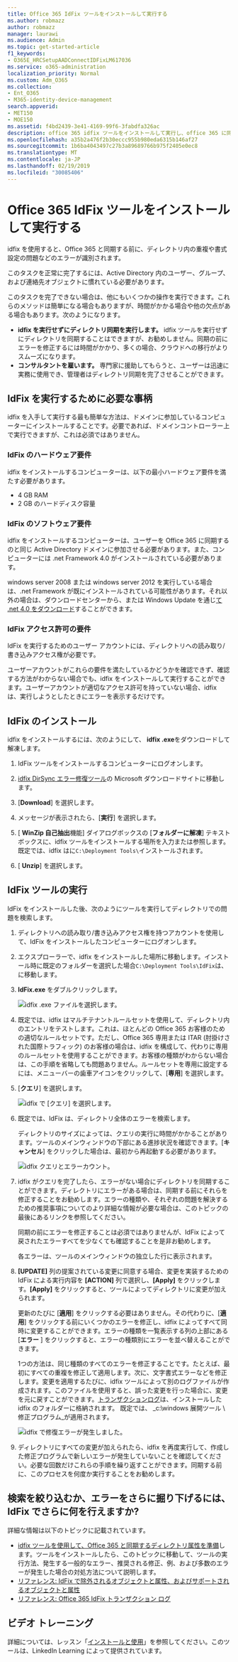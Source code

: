 ```yaml
---
title: Office 365 IdFix ツールをインストールして実行する
ms.author: robmazz
author: robmazz
manager: laurawi
ms.audience: Admin
ms.topic: get-started-article
f1_keywords:
- O365E_HRCSetupAADConnectIDFixLM617036
ms.service: o365-administration
localization_priority: Normal
ms.custom: Adm_O365
ms.collection:
- Ent_O365
- M365-identity-device-management
search.appverid:
- MET150
- MOE150
ms.assetid: f4bd2439-3e41-4169-99f6-3fabdfa326ac
description: office 365 idfix ツールをインストールして実行し、office 365 に同期する前に active directory をクリーンアップする方法について説明します。
ms.openlocfilehash: a35b2a476f2b30eccc955b980eda6315b146af27
ms.sourcegitcommit: 1b6ba4043497c27b3a89689766b975f2405e0ec8
ms.translationtype: MT
ms.contentlocale: ja-JP
ms.lasthandoff: 02/19/2019
ms.locfileid: "30085406"
---
```

# <a name="install-and-run-the-office-365-idfix-tool"></a>Office 365 IdFix ツールをインストールして実行する

idfix を使用すると、Office 365 と同期する前に、ディレクトリ内の重複や書式設定の問題などのエラーが識別されます。 
  
このタスクを正常に完了するには、Active Directory 内のユーザー、グループ、および連絡先オブジェクトに慣れている必要があります。
  
このタスクを完了できない場合は、他にもいくつかの操作を実行できます。これらのメソッドは簡単になる場合もありますが、時間がかかる場合や他の欠点がある場合もあります。次のようになります。
  
- **idfix を実行せずにディレクトリ同期を実行します。** idfix ツールを実行せずにディレクトリを同期することはできますが、お勧めしません。同期の前にエラーを修正するには時間がかかり、多くの場合、クラウドへの移行がよりスムーズになります。 
- **コンサルタントを雇います。**  専門家に援助してもらうと、ユーザーは迅速に実務に使用でき、管理者はディレクトリ同期を完了させることができます。 
    
## <a name="what-you-need-to-run-idfix"></a>IdFix を実行するために必要な事柄

idfix を入手して実行する最も簡単な方法は、ドメインに参加しているコンピューターにインストールすることです。必要であれば、ドメインコントローラー上で実行できますが、これは必須ではありません。
  
### <a name="idfix-hardware-requirements"></a>IdFix のハードウェア要件

idfix をインストールするコンピューターは、以下の最小ハードウェア要件を満たす必要があります。
  
- 4 GB RAM
- 2 GB のハードディスク容量
    
### <a name="idfix-software-requirements"></a>IdFix のソフトウェア要件

idfix をインストールするコンピューターは、ユーザーを Office 365 に同期するのと同じ Active Directory ドメインに参加させる必要があります。また、コンピューターには .net Framework 4.0 がインストールされている必要があります。 
  
windows server 2008 または windows server 2012 を実行している場合は、.net Framework が既にインストールされている可能性があります。それ以外の場合は、ダウンロードセンターから、または Windows Update を通じ[て .net 4.0 をダウンロード](https://go.microsoft.com/fwlink/p/?LinkId=400475)することができます。 
  
### <a name="idfix-permissions-requirements"></a>IdFix アクセス許可の要件

IdFix を実行するためのユーザー アカウントには、ディレクトリへの読み取り/書き込みアクセス権が必要です。
  
ユーザーアカウントがこれらの要件を満たしているかどうかを確認できず、確認する方法がわからない場合でも、idfix をインストールして実行することができます。ユーザーアカウントが適切なアクセス許可を持っていない場合、idfix は、実行しようとしたときにエラーを表示するだけです。
  
## <a name="install-idfix"></a>IdFix のインストール

idfix をインストールするには、次のようにして、 **idfix .exe**をダウンロードして解凍します。 
  
1. IdFix ツールをインストールするコンピューターにログオンします。
    
2. [idfix DirSync エラー修復ツール](https://go.microsoft.com/fwlink/?linkid=867219)の Microsoft ダウンロードサイトに移動します。
    
3. [**Download**] を選択します。
    
4. メッセージが表示されたら、[**実行**] を選択します。
    
5. [ **WinZip 自己抽出**機能] ダイアログボックスの [**フォルダーに解凍**] テキストボックスに、idfix ツールをインストールする場所を入力または参照します。既定では、idfix はに`C:\Deployment Tools\`インストールされます。 
    
6. [ **Unzip**] を選択します。
    
## <a name="run-the-idfix-tool"></a>IdFix ツールの実行

IdFix をインストールした後、次のようにツールを実行してディレクトリでの問題を検索します。
  
1. ディレクトリへの読み取り/書き込みアクセス権を持つアカウントを使用して、IdFix をインストールしたコンピューターにログオンします。
    
2. エクスプローラーで、idfix をインストールした場所に移動します。インストール時に既定のフォルダーを選択した場合`C:\Deployment Tools\IdFix`は、に移動します。
    
3. **IdFix.exe** をダブルクリックします。 
    
    ![idfix .exe ファイルを選択します。](media/a9387bbc-991f-41c2-a500-45e3ce574285.JPG)
  
4. 既定では、idfix はマルチテナントルールセットを使用して、ディレクトリ内のエントリをテストします。これは、ほとんどの Office 365 お客様のための適切なルールセットです。ただし、Office 365 専用または ITAR (肘掛けされた国際トラフィック) のお客様の場合は、idfix を構成して、代わりに専用のルールセットを使用することができます。お客様の種類がわからない場合は、この手順を省略しても問題ありません。ルールセットを専用に設定するには、メニューバーの歯車アイコンをクリックして、[**専用**] を選択します。
    
5. [**クエリ**] を選択します。
    
    ![idfix で [クエリ] を選択します。](media/a07a7aa7-d0ac-4817-8757-946019813a57.JPG)
  
6. 既定では、IdFix は、ディレクトリ全体のエラーを検索します。
    
    ディレクトリのサイズによっては、クエリの実行に時間がかかることがあります。ツールのメインウィンドウの下部にある進捗状況を確認できます。[**キャンセル**] をクリックした場合は、最初から再起動する必要があります。
    
    ![idfix クエリとエラーカウント。](media/da0198a0-7d4d-4afe-a256-e82f1330ada5.JPG)
  
7. idfix がクエリを完了したら、エラーがない場合にディレクトリを同期することができます。ディレクトリにエラーがある場合は、同期する前にそれらを修正することをお勧めします。エラーの種類や、それぞれの問題を解決するための推奨事項についてのより詳細な情報が必要な場合は、このトピックの最後にあるリンクを参照してください。 
    
    同期の前にエラーを修正することは必須ではありませんが、IdFix によって戻されたエラーすべてを少なくても確認することを是非お勧めします。
    
    各エラーは、ツールのメインウィンドウの独立した行に表示されます。 
    
8. **[UPDATE]** 列の提案されている変更に同意する場合、変更を実装するための IdFix による実行内容を **[ACTION]** 列で選択し、**[Apply]** をクリックします。**[Apply]** をクリックすると、ツールによってディレクトリに変更が加えられます。
    
    更新のたびに [**適用**] をクリックする必要はありません。その代わりに、[**適用**] をクリックする前にいくつかのエラーを修正し、idfix によってすべて同時に変更することができます。エラーの種類を一覧表示する列の上部にある [**エラー** ] をクリックすると、エラーの種類別にエラーを並べ替えることができます。 
    
    1つの方法は、同じ種類のすべてのエラーを修正することです。たとえば、最初にすべての重複を修正して適用します。次に、文字書式エラーなどを修正します。変更を適用するたびに、idfix ツールによって別のログファイルが作成されます。このファイルを使用すると、誤った変更を行った場合に、変更を元に戻すことができます。[トランザクションログ](idfix-transaction-log.md)は、インストールした idfix のフォルダーに格納されます。 既定では、 _c:\windows 展開ツール \ 修正プログラム_が適用されます。 
    
    ![idfix で修復エラーが発生しました。](media/5f051070-652c-4be7-98bf-312295e32371.png)
  
9. ディレクトリにすべての変更が加えられたら、idfix を再度実行して、作成した修正プログラムで新しいエラーが発生していないことを確認してください。必要な回数だけこれらの手順を繰り返すことができます。同期する前に、このプロセスを何度か実行することをお勧めします。
    
## <a name="i-want-to-refine-my-search-or-dig-deeper-into-the-errors-what-else-can-i-do-with-idfix"></a>検索を絞り込むか、エラーをさらに掘り下げるには、IdFix でさらに何を行えますか?

詳細な情報は以下のトピックに記載されています。
  
- [idfix ツールを使用して、Office 365 と同期するディレクトリ属性を準備](prepare-directory-attributes-for-synch-with-idfix.md)します。ツールをインストールしたら、このトピックに移動して、ツールの実行方法、発生する一般的なエラー、推奨される修正、例、および多数のエラーが発生した場合の対処方法について説明します。 
- [リファレンス: IdFix で除外されるオブジェクトと属性、およびサポートされるオブジェクトと属性](idfix-excluded-and-supported-objects-and-attributes.md)  
- [リファレンス: Office 365 IdFix トランザクション ログ](idfix-transaction-log.md)
    
## <a name="video-training"></a>ビデオ トレーニング

詳細については、レッスン「[インストールと使用](https://support.office.com/article/install-and-use-the-idfix-tool-4d81d73c-f172-4fd5-8542-f601c0c96aa9?ui=en-US&rs=en-US&ad=US)」を参照してください。このツールは、LinkedIn Learning によって提供されています。
  

